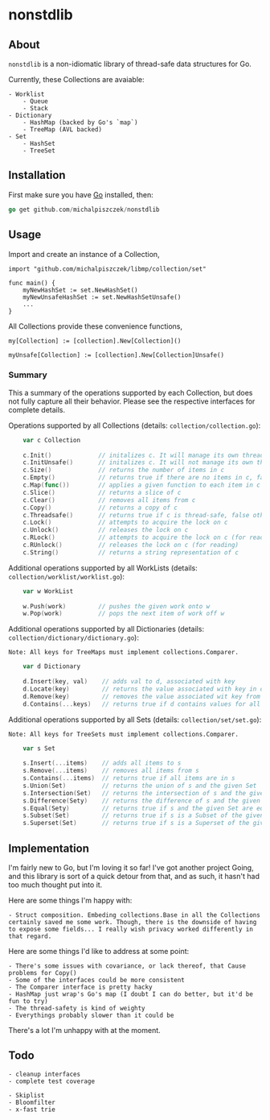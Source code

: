# nonstdlib

## About

`nonstdlib` is a non-idiomatic library of thread-safe data structures for Go. 

Currently, these Collections are avaiable:
    
    - Worklist 
        - Queue 
        - Stack
    - Dictionary
        - HashMap (backed by Go's `map`)
        - TreeMap (AVL backed)
    - Set
        - HashSet 
        - TreeSet
       

## Installation

First make sure you have [Go](http://golang.org) installed, then:

```go
go get github.com/michalpiszczek/nonstdlib
```

## Usage

Import and create an instance of a Collection,

```golang
import "github.com/michalpiszczek/libmp/collection/set"

func main() {
    myNewHashSet := set.NewHashSet()
    myNewUnsafeHashSet := set.NewHashSetUnsafe()
    ...
}
```

All Collections provide these convenience functions,

```
my[Collection] := [collection].New[Collection]() 

myUnsafe[Collection] := [collection].New[Collection]Unsafe()
```

### Summary

This a summary of the operations supported by each Collection, but does not fully capture all their behavior. Please see the respective interfaces for complete details.

Operations supported by all Collections (details: `collection/collection.go`):

```go
    var c Collection
    
    c.Init()             // initalizes c. It will manage its own thread-safety
    c.InitUnsafe()       // initalizes c. It will not manage its own thread-safety
    c.Size()             // returns the number of items in c
    c.Empty()            // returns true if there are no items in c, false otherwise
    c.Map(func())        // applies a given function to each item in c
    c.Slice()            // returns a slice of c
    c.Clear()            // removes all items from c
    c.Copy()             // returns a copy of c
    c.Threadsafe()       // returns true if c is thread-safe, false otherwise
    c.Lock()             // attempts to acquire the lock on c
    c.Unlock()           // releases the lock on c
    c.RLock()            // attempts to acquire the lock on c (for reading)
    c.RUnlock()          // releases the lock on c (for reading)
    c.String()           // returns a string representation of c
```

Additional operations supported by all WorkLists (details: `collection/worklist/worklist.go`):

```go 
    var w WorkList
    
    w.Push(work)         // pushes the given work onto w
    w.Pop(work)          // pops the next item of work off w
```

Additional operations supported by all Dictionaries (details: `collection/dictionary/dictionary.go`):

    Note: All keys for TreeMaps must implement collections.Comparer.

```go 
    var d Dictionary
    
    d.Insert(key, val)    // adds val to d, associated with key
    d.Locate(key)         // returns the value associated with key in d
    d.Remove(key)         // removes the value associated wit key from d
    d.Contains(...keys)   // returns true if d contains values for all keys
```

Additional operations supported by all Sets (details: `collection/set/set.go`):

    Note: All keys for TreeSets must implement collections.Comparer.

```go 
    var s Set
    
    s.Insert(...items)    // adds all items to s
    s.Remove(...items)    // removes all items from s
    s.Contains(...items)  // returns true if all items are in s
    s.Union(Set)          // returns the union of s and the given Set
    s.Intersection(Set)   // returns the intersection of s and the given Set
    s.Difference(Sety)    // returns the difference of s and the given Set
    s.Equal(Sety)         // returns true if s and the given Set are equal, false otherwise
    s.Subset(Set)         // returns true if s is a Subset of the given Set, false otherwise
    s.Superset(Set)       // returns true if s is a Superset of the given Set, false otherwise

```
## Implementation

I'm fairly new to Go, but I'm loving it so far! I've got another project Going, and this library is sort of a quick detour from that, and as such, it hasn't had too much thought put into it. 

Here are some things I'm happy with:

    - Struct composition. Embeding collections.Base in all the Collections certainly saved me some work. Though, there is the downside of having to expose some fields... I really wish privacy worked differently in that regard.

Here are some things I'd like to address at some point:

    - There's some issues with covariance, or lack thereof, that Cause problems for Copy()
    - Some of the interfaces could be more consistent
    - The Comparer interface is pretty hacky
    - HashMap just wrap's Go's map (I doubt I can do better, but it'd be fun to try)
    - The thread-safety is kind of weighty
    - Everythings probably slower than it could be



There's a lot I'm unhappy with at the moment.

## Todo
    - cleanup interfaces
    - complete test coverage
    
    - Skiplist
    - Bloomfilter
    - x-fast trie


